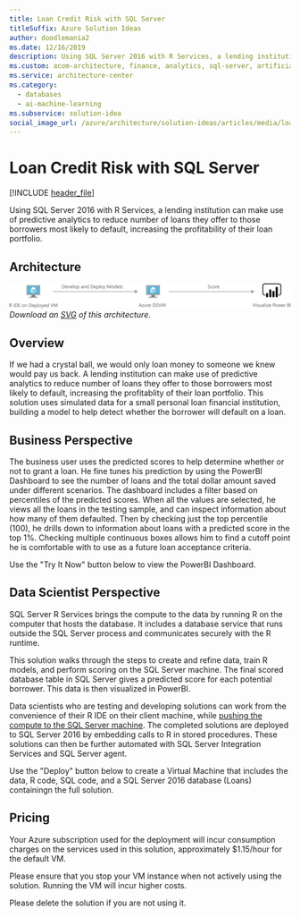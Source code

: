 ```yaml
---
title: Loan Credit Risk with SQL Server
titleSuffix: Azure Solution Ideas
author: doodlemania2
ms.date: 12/16/2019
description: Using SQL Server 2016 with R Services, a lending institution can make use of predictive analytics to reduce number of loans they offer to those borrowers most likely to default, increasing the profitability of their loan portfolio.
ms.custom: acom-architecture, finance, analytics, sql-server, artificial intelligence, solution architectures, Azure, ai gallery, 'https://azure.microsoft.com/solutions/architecture/loan-credit-risk-with-sql-server/'
ms.service: architecture-center
ms.category:
  - databases
  - ai-machine-learning
ms.subservice: solution-idea
social_image_url: /azure/architecture/solution-ideas/articles/media/loan-credit-risk-with-sql-server.png
---
```


# Loan Credit Risk with SQL Server

[!INCLUDE [header_file](../../../includes/sol-idea-header.md)]

Using SQL Server 2016 with R Services, a lending institution can make use of predictive analytics to reduce number of loans they offer to those borrowers most likely to default, increasing the profitability of their loan portfolio.

## Architecture

![Architecture Diagram](../media/loan-credit-risk-with-sql-server.png)
*Download an [SVG](../media/loan-credit-risk-with-sql-server.svg) of this architecture.*

## Overview

If we had a crystal ball, we would only loan money to someone we knew would pay us back. A lending institution can make use of predictive analytics to reduce number of loans they offer to those borrowers most likely to default, increasing the profitablity of their loan portfolio. This solution uses simulated data for a small personal loan financial institution, building a model to help detect whether the borrower will default on a loan.

## Business Perspective

The business user uses the predicted scores to help determine whether or not to grant a loan. He fine tunes his prediction by using the PowerBI Dashboard to see the number of loans and the total dollar amount saved under different scenarios. The dashboard includes a filter based on percentiles of the predicted scores. When all the values are selected, he views all the loans in the testing sample, and can inspect information about how many of them defaulted. Then by checking just the top percentile (100), he drills down to information about loans with a predicted score in the top 1%. Checking multiple continuous boxes allows him to find a cutoff point he is comfortable with to use as a future loan acceptance criteria.

Use the "Try It Now" button below to view the PowerBI Dashboard.

## Data Scientist Perspective

SQL Server R Services brings the compute to the data by running R on the computer that hosts the database. It includes a database service that runs outside the SQL Server process and communicates securely with the R runtime.

This solution walks through the steps to create and refine data, train R models, and perform scoring on the SQL Server machine. The final scored database table in SQL Server gives a predicted score for each potential borrower. This data is then visualized in PowerBI.

Data scientists who are testing and developing solutions can work from the convenience of their R IDE on their client machine, while [pushing the compute to the SQL Server machine](/sql/advanced-analytics/r/getting-started-with-sql-server-r-services). The completed solutions are deployed to SQL Server 2016 by embedding calls to R in stored procedures. These solutions can then be further automated with SQL Server Integration Services and SQL Server agent.

Use the "Deploy" button below to create a Virtual Machine that includes the data, R code, SQL code, and a SQL Server 2016 database (Loans) containingn the full solution.

## Pricing

Your Azure subscription used for the deployment will incur consumption charges on the services used in this solution, approximately $1.15/hour for the default VM.

Please ensure that you stop your VM instance when not actively using the solution. Running the VM will incur higher costs.

Please delete the solution if you are not using it.